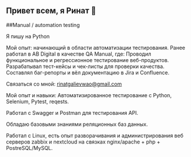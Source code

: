 ## Привет всем, я Ринат 👋

##Manual / automation testing

Я пишу на Python

Мой опыт: начинающий в области автоматизации тестирования.
Ранее работал в AB Digital в качестве QA Manual, где:
Проводил функциональное и регрессионное тестирование веб-продуктов.
Разрабатывал тест-кейсы и чек-листы для проверки качества.
Составлял баг-репорты и вёл документацию в Jira и Confluence.

Связаться со мной: rinatgalievwao@gmail.com

Мой опыт и навыки:
Автоматизированное тестирование с Python, Selenium, Pytest, reqests.

Работал с Swagger и Postman для тестирования API.

Обладаю базовыми знаниями реляционных баз данных.

Работал с Linux, есть опыт разворачивания и администрирования веб серверов zabbix и nextcloud на связках nginx/apache + php + PostreSQL/MySQL.
